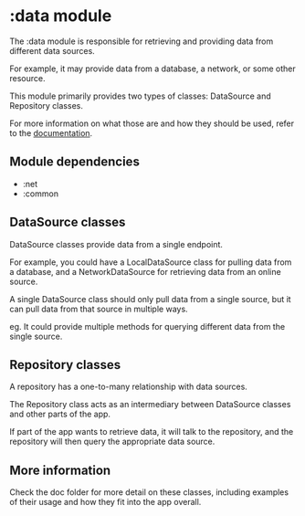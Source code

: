 # :data module

The :data module is responsible for retrieving and providing data from different data sources.

For example, it may provide data from a database, a network, or some other resource.

This module primarily provides two types of classes: DataSource and Repository classes.

For more information on what those are and how they should be used, refer to the [documentation](../doc/README.md).

## Module dependencies

- :net
- :common

## DataSource classes

DataSource classes provide data from a single endpoint.

For example, you could have a LocalDataSource class for pulling data from a database, and a NetworkDataSource for retrieving data from an online source.

A single DataSource class should only pull data from a single source, but it can pull data from that source in multiple ways.

eg. It could provide multiple methods for querying different data from the single source.

## Repository classes

A repository has a one-to-many relationship with data sources.

The Repository class acts as an intermediary between DataSource classes and other parts of the app.

If part of the app wants to retrieve data, it will talk to the repository, and the repository will then query the appropriate data source.

## More information

Check the doc folder for more detail on these classes, including examples of their usage and how they fit into the app overall.
